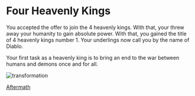 # Four Heavenly Kings
You accepted the offer to join the 4 heavenly kings. With that, your threw away your humanity to gain absolute power. With that, you gained the title of 4 heavenly kings number 1. Your underlings now call you by the name of Diablo.

Your first task as a heavenly king is to bring an end to the war between humans and demons once and for all.   

![transformation](../images/tranformation.jpg)

[Aftermath](../ending/demon-win.md)


